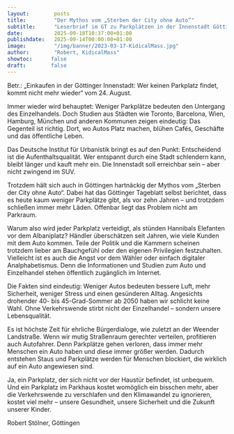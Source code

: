 ```yaml
---
layout:        posts
title:         "Der Mythos vom „Sterben der City ohne Auto“"
subtitle:      "Leserbrief im GT zu Parkplätzen in der Innenstadt Göttingen"
date:          2025-09-18T10:37:00+01:00
publishdate:   2025-09-14T00:00:00+01:00
image:         "/img/banner/2023-03-17-KidicalMass.jpg"
author:        "Robert, KidicalMass"
showtoc:      false
draft:        false
---
```


Betr.: „Einkaufen in der Göttinger Innenstadt: Wer keinen Parkplatz findet, kommt nicht mehr
wieder“ vom 24. August.

Immer wieder wird behauptet: Weniger Parkplätze bedeuten den Untergang des
Einzelhandels. Doch Studien aus Städten wie Toronto, Barcelona, Wien, Hamburg, München
und anderen Kommunen zeigen eindeutig: Das Gegenteil ist richtig. Dort, wo Autos Platz
machen, blühen Cafés, Geschäfte und das öffentliche Leben.

Das Deutsche Institut für Urbanistik bringt es auf den Punkt: Entscheidend ist die
Aufenthaltsqualität. Wer entspannt durch eine Stadt schlendern kann, bleibt länger und kauft
mehr ein. Die Innenstadt soll erreichbar sein – aber nicht zwingend im SUV.

Trotzdem hält sich auch in Göttingen hartnäckig der Mythos vom „Sterben der City ohne
Auto“. Dabei hat das Göttinger Tageblatt selbst berichtet, dass es heute kaum weniger
Parkplätze gibt, als vor zehn Jahren – und trotzdem schließen immer mehr Läden. Offenbar
liegt das Problem nicht am Parkraum.

Warum also wird jeder Parkplatz verteidigt, als stünden Hannibals Elefanten vor dem
Albaniplatz? Händler überschätzen seit Jahren, wie viele Kunden mit dem Auto kommen. Teile
der Politik und die Kammern scheinen trotzdem lieber am Bauchgefühl oder den eigenen
Privilegien festzuhalten. Vielleicht ist es auch die Angst vor dem Wähler oder einfach digitaler
Analphabetismus. Denn die Informationen und Studien zum Auto und Einzelhandel stehen
öffentlich zugänglich im Internet.

Die Fakten sind eindeutig: Weniger Autos bedeuten bessere Luft, mehr Sicherheit, weniger
Stress und einen gesünderen Alltag. Angesichts drohender 40- bis 45-Grad-Sommer ab 2050
haben wir schlicht keine Wahl. Ohne Verkehrswende stirbt nicht der Einzelhandel – sondern
unsere Lebensqualität.

Es ist höchste Zeit für ehrliche Bürgerdialoge, wie zuletzt an der Weender Landstraße. Wenn
wir mutig Straßenraum gerechter verteilen, profitieren auch Autofahrer. Denn Parkplätze
gehen verloren, dass immer mehr Menschen ein Auto haben und diese immer größer
werden. Dadurch entstehen Staus und Parkplätze werden für Menschen blockiert, die
wirklich auf ein Auto angewiesen sind.

Ja, ein Parkplatz, der sich nicht vor der Haustür befindet, ist unbequem. Und ein Parkplatz im
Parkhaus kostet womöglich ein bisschen mehr, aber die Verkehrswende zu verschlafen und
den Klimawandel zu ignorieren, kostet viel mehr – unsere Gesundheit, unsere Sicherheit und
die Zukunft unserer Kinder.

Robert Stölner, Göttingen

